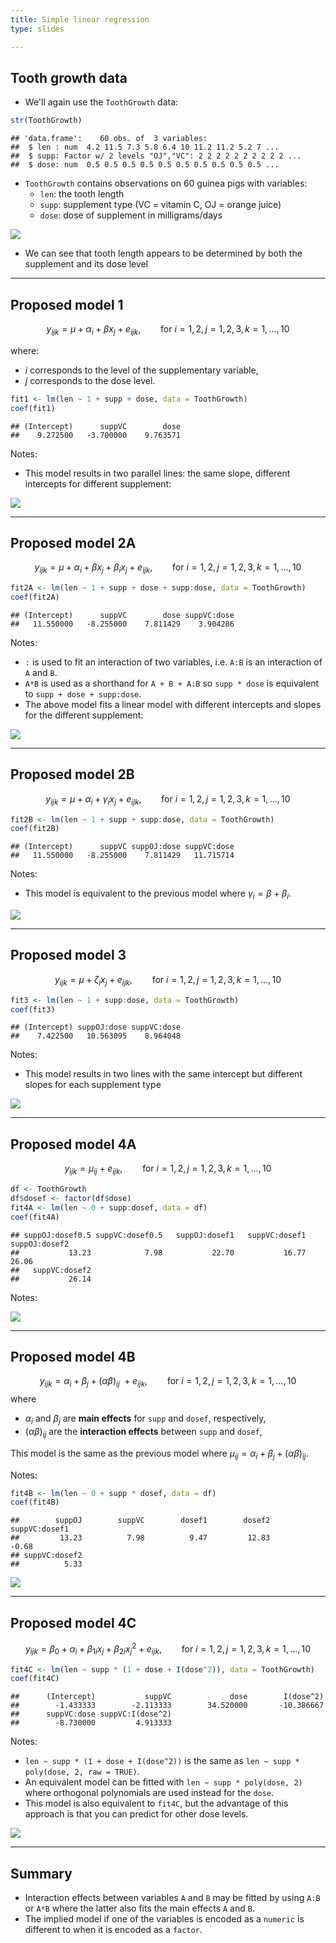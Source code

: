 ```yaml
---
title: Simple linear regression
type: slides

---
```

## Tooth growth data

-   We'll again use the `ToothGrowth` data:

``` r
str(ToothGrowth)
```

    ## 'data.frame':    60 obs. of  3 variables:
    ##  $ len : num  4.2 11.5 7.3 5.8 6.4 10 11.2 11.2 5.2 7 ...
    ##  $ supp: Factor w/ 2 levels "OJ","VC": 2 2 2 2 2 2 2 2 2 2 ...
    ##  $ dose: num  0.5 0.5 0.5 0.5 0.5 0.5 0.5 0.5 0.5 0.5 ...

-   `ToothGrowth` contains observations on 60 guinea pigs with
    variables:
    -   `len`: the tooth length
    -   `supp`: supplement type (VC = vitamin C, OJ = orange juice)
    -   `dose`: dose of supplement in milligrams/days

<img src="chapter7_04_interaction_files/figure-markdown/tooth-plot0-1.png" style="display: block; margin: auto;" />

-   We can see that tooth length appears to be determined by both the
    supplement and its dose level

---

## Proposed model 1

$$ y_{ijk} = \mu + \alpha_i + \beta x_{j} + e_{ijk}, \qquad \text{for }i = 1, 2, j = 1, 2, 3, k = 1, ..., 10$$

where:

-   $i$ corresponds to the level of the supplementary variable,
-   $j$ corresponds to the dose level.

``` r
fit1 <- lm(len ~ 1 + supp + dose, data = ToothGrowth)
coef(fit1)
```

    ## (Intercept)      suppVC        dose 
    ##    9.272500   -3.700000    9.763571

Notes:

-   This model results in two parallel lines: the same slope, different
    intercepts for different supplement:

<img src="chapter7_04_interaction_files/figure-markdown/tooth-plot1-1.png" style="display: block; margin: auto;" />

---

## Proposed model 2A

$$ y_{ijk} = \mu + \alpha_i + \beta x_{j} + \beta_{i} x_{j} + e_{ijk}, \qquad \text{for }i = 1, 2, j = 1, 2, 3, k = 1, ..., 10$$

``` r
fit2A <- lm(len ~ 1 + supp + dose + supp:dose, data = ToothGrowth)
coef(fit2A)
```

    ## (Intercept)      suppVC        dose suppVC:dose 
    ##   11.550000   -8.255000    7.811429    3.904286

Notes:

-   `:` is used to fit an interaction of two variables, i.e. `A:B` is an
    interaction of `A` and `B`.
-   `A*B` is used as a shorthand for `A + B + A:B` so `supp * dose` is
    equivalent to `supp + dose + supp:dose`.
-   The above model fits a linear model with different intercepts and
    slopes for the different supplement:

<img src="chapter7_04_interaction_files/figure-markdown/tooth-plot2A-1.png" style="display: block; margin: auto;" />

---

## Proposed model 2B

$$ y_{ijk} = \mu + \alpha_i + \gamma_{i} x_{j} + e_{ijk}, \qquad \text{for }i = 1, 2, j = 1, 2, 3, k = 1, ..., 10$$

``` r
fit2B <- lm(len ~ 1 + supp + supp:dose, data = ToothGrowth)
coef(fit2B)
```

    ## (Intercept)      suppVC suppOJ:dose suppVC:dose 
    ##   11.550000   -8.255000    7.811429   11.715714

Notes:

-   This model is equivalent to the previous model where
    $\gamma_i = \beta + \beta_i$.

<img src="chapter7_04_interaction_files/figure-markdown/tooth-plot2B-1.png" style="display: block; margin: auto;" />

---

## Proposed model 3

$$ y_{ijk} = \mu +  \zeta_{i} x_{j} + e_{ijk}, \qquad \text{for }i = 1, 2, j = 1, 2, 3, k = 1, ..., 10$$

``` r
fit3 <- lm(len ~ 1 + supp:dose, data = ToothGrowth)
coef(fit3)
```

    ## (Intercept) suppOJ:dose suppVC:dose 
    ##    7.422500   10.563095    8.964048

Notes:

-   This model results in two lines with the same intercept but
    different slopes for each supplement type

<img src="chapter7_04_interaction_files/figure-markdown/tooth-plot3-1.png" style="display: block; margin: auto;" />

---

## Proposed model 4A

$$ y_{ijk} = \mu_{ij} + e_{ijk}, \qquad \text{for }i = 1, 2, j = 1, 2, 3, k = 1, ..., 10$$

``` r
df <- ToothGrowth
df$dosef <- factor(df$dose)
fit4A <- lm(len ~ 0 + supp:dosef, data = df)
coef(fit4A)
```

    ## suppOJ:dosef0.5 suppVC:dosef0.5   suppOJ:dosef1   suppVC:dosef1   suppOJ:dosef2 
    ##           13.23            7.98           22.70           16.77           26.06 
    ##   suppVC:dosef2 
    ##           26.14

Notes:

<img src="chapter7_04_interaction_files/figure-markdown/tooth-plot4A-1.png" style="display: block; margin: auto;" />

---

## Proposed model 4B

$$y_{ijk} = \alpha_i + \beta_j  + (\alpha\beta)_{ij}\ + e_{ijk}, \qquad \text{for }i = 1, 2, j = 1, 2, 3, k = 1, ..., 10$$
where

-   $\alpha_i$ and $\beta_j$ are **main effects** for `supp` and
    `dosef`, respectively,
-   $(\alpha\beta)_{ij}$ are the **interaction effects** between `supp`
    and `dosef`,

This model is the same as the previous model where
$\mu_{ij} = \alpha_i + \beta_j + (\alpha\beta)_{ij}$.

Notes:

``` r
fit4B <- lm(len ~ 0 + supp * dosef, data = df)
coef(fit4B)
```

    ##        suppOJ        suppVC        dosef1        dosef2 suppVC:dosef1 
    ##         13.23          7.98          9.47         12.83         -0.68 
    ## suppVC:dosef2 
    ##          5.33

<img src="chapter7_04_interaction_files/figure-markdown/tooth-plot4B-1.png" style="display: block; margin: auto;" />

---

## Proposed model 4C

$$ y_{ijk} = \beta_0 + \alpha_i  + \beta_{1i} x_j +  \beta_{2i} x_j^2  + e_{ijk}, \qquad \text{for }i = 1, 2, j = 1, 2, 3, k = 1, ..., 10$$

``` r
fit4C <- lm(len ~ supp * (1 + dose + I(dose^2)), data = ToothGrowth)
coef(fit4C)
```

    ##      (Intercept)           suppVC             dose        I(dose^2) 
    ##        -1.433333        -2.113333        34.520000       -10.386667 
    ##      suppVC:dose suppVC:I(dose^2) 
    ##        -8.730000         4.913333

Notes:

-   `len ~ supp * (1 + dose + I(dose^2))` is the same as
    `len ~ supp * poly(dose, 2, raw = TRUE)`.
-   An equivalent model can be fitted with `len ~ supp * poly(dose, 2)`
    where orthogonal polynomials are used instead for the `dose`.
-   This model is also equivalent to `fit4C`, but the advantage of this
    approach is that you can predict for other dose levels.

<img src="chapter7_04_interaction_files/figure-markdown/tooth-plot4C-1.png" style="display: block; margin: auto;" />

---

## Summary

-   Interaction effects between variables `A` and `B` may be fitted by
    using `A:B` or `A*B` where the latter also fits the main effects `A`
    and `B`.
-   The implied model if one of the variables is encoded as a `numeric`
    is different to when it is encoded as a `factor`.
